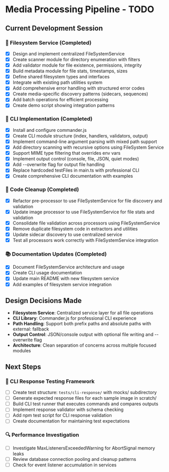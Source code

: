 # Media Processing Pipeline - TODO

## Current Development Session

### 🔧 Filesystem Service (Completed)
- [x] Design and implement centralized FileSystemService
- [x] Create scanner module for directory enumeration with filters
- [x] Add validator module for file existence, permissions, integrity
- [x] Build metadata module for file stats, timestamps, sizes
- [x] Define shared filesystem types and interfaces
- [x] Integrate with existing path utilities system
- [x] Add comprehensive error handling with structured error codes
- [x] Create media-specific discovery patterns (sidecars, sequences)
- [x] Add batch operations for efficient processing
- [x] Create demo script showing integration patterns

### 🎯 CLI Implementation (Completed)
- [x] Install and configure commander.js
- [x] Create CLI module structure (index, handlers, validators, output)
- [x] Implement command-line argument parsing with mixed path support
- [x] Add directory scanning with recursive options using FileSystem Service
- [x] Support MIME type filtering that overrides env vars
- [x] Implement output control (console, file, JSON, quiet modes)
- [x] Add --overwrite flag for output file handling
- [x] Replace hardcoded testFiles in main.ts with professional CLI
- [x] Create comprehensive CLI documentation with examples

### 🧹 Code Cleanup (Completed)
- [x] Refactor pre-processor to use FileSystemService for file discovery and validation
- [x] Update image processor to use FileSystemService for file stats and validation
- [x] Consolidate file validation across processors using FileSystemService
- [x] Remove duplicate filesystem code in extractors and utilities
- [x] Update sidecar discovery to use centralized service
- [x] Test all processors work correctly with FileSystemService integration

### 📚 Documentation Updates (Completed)
- [x] Document FileSystemService architecture and usage
- [x] Create CLI usage documentation  
- [x] Update main README with new filesystem service
- [x] Add examples of filesystem service integration

## Design Decisions Made
- **Filesystem Service**: Centralized service layer for all file operations
- **CLI Library**: Commander.js for professional CLI experience
- **Path Handling**: Support both prefix paths and absolute paths with external: fallback
- **Output Control**: JSON/console output with optional file writing and --overwrite flag
- **Architecture**: Clean separation of concerns across multiple focused modules

## Next Steps

### 🧪 CLI Response Testing Framework
- [ ] Create test structure: `tests/cli-response/` with mocks/ subdirectory
- [ ] Generate expected response files for each sample image in scratch/
- [ ] Build CLI test runner that executes commands and compares outputs
- [ ] Implement response validator with schema checking
- [ ] Add npm test script for CLI response validation
- [ ] Create documentation for maintaining test expectations

### 🔍 Performance Investigation
- [ ] Investigate MaxListenersExceededWarning for AbortSignal memory leaks
- [ ] Review database connection pooling and cleanup patterns
- [ ] Check for event listener accumulation in services